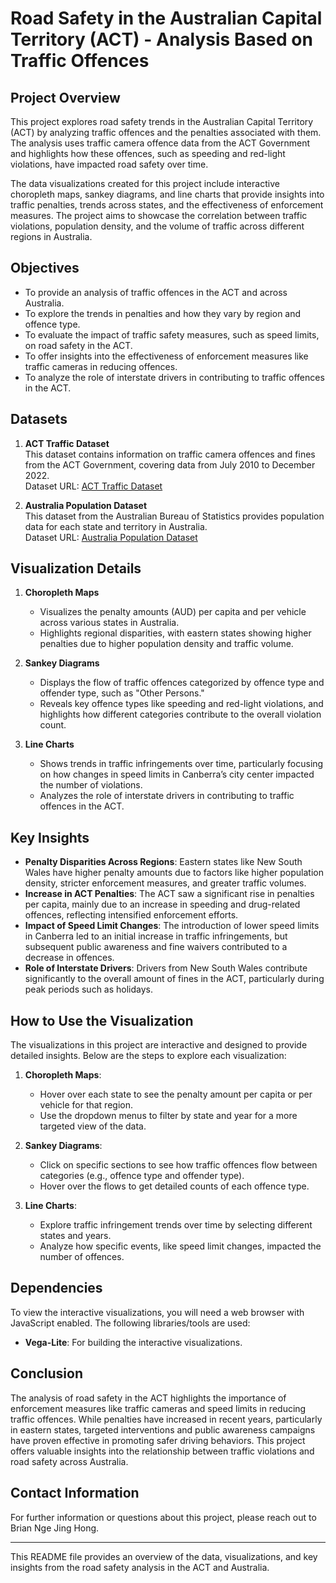 # Road Safety in the Australian Capital Territory (ACT) - Analysis Based on Traffic Offences

## Project Overview

This project explores road safety trends in the Australian Capital Territory (ACT) by analyzing traffic offences and the penalties associated with them. The analysis uses traffic camera offence data from the ACT Government and highlights how these offences, such as speeding and red-light violations, have impacted road safety over time.

The data visualizations created for this project include interactive choropleth maps, sankey diagrams, and line charts that provide insights into traffic penalties, trends across states, and the effectiveness of enforcement measures. The project aims to showcase the correlation between traffic violations, population density, and the volume of traffic across different regions in Australia.

## Objectives

- To provide an analysis of traffic offences in the ACT and across Australia.
- To explore the trends in penalties and how they vary by region and offence type.
- To evaluate the impact of traffic safety measures, such as speed limits, on road safety in the ACT.
- To offer insights into the effectiveness of enforcement measures like traffic cameras in reducing offences.
- To analyze the role of interstate drivers in contributing to traffic offences in the ACT.

## Datasets

1. **ACT Traffic Dataset**  
   This dataset contains information on traffic camera offences and fines from the ACT Government, covering data from July 2010 to December 2022.  
   Dataset URL: [ACT Traffic Dataset](https://www.data.act.gov.au/Transport/Traffic-camera-offences-and-fines/2sx9-4wg7/about_data)

2. **Australia Population Dataset**  
   This dataset from the Australian Bureau of Statistics provides population data for each state and territory in Australia.  
   Dataset URL: [Australia Population Dataset](https://www.abs.gov.au/statistics/people/population/national-state-and-territory-population/latest-release)

## Visualization Details

1. **Choropleth Maps**
   - Visualizes the penalty amounts (AUD) per capita and per vehicle across various states in Australia.
   - Highlights regional disparities, with eastern states showing higher penalties due to higher population density and traffic volume.
   
2. **Sankey Diagrams**
   - Displays the flow of traffic offences categorized by offence type and offender type, such as "Other Persons."
   - Reveals key offence types like speeding and red-light violations, and highlights how different categories contribute to the overall violation count.

3. **Line Charts**
   - Shows trends in traffic infringements over time, particularly focusing on how changes in speed limits in Canberra’s city center impacted the number of violations.
   - Analyzes the role of interstate drivers in contributing to traffic offences in the ACT.

## Key Insights

- **Penalty Disparities Across Regions**: Eastern states like New South Wales have higher penalty amounts due to factors like higher population density, stricter enforcement measures, and greater traffic volumes.
- **Increase in ACT Penalties**: The ACT saw a significant rise in penalties per capita, mainly due to an increase in speeding and drug-related offences, reflecting intensified enforcement efforts.
- **Impact of Speed Limit Changes**: The introduction of lower speed limits in Canberra led to an initial increase in traffic infringements, but subsequent public awareness and fine waivers contributed to a decrease in offences.
- **Role of Interstate Drivers**: Drivers from New South Wales contribute significantly to the overall amount of fines in the ACT, particularly during peak periods such as holidays.

## How to Use the Visualization

The visualizations in this project are interactive and designed to provide detailed insights. Below are the steps to explore each visualization:

1. **Choropleth Maps**:
   - Hover over each state to see the penalty amount per capita or per vehicle for that region.
   - Use the dropdown menus to filter by state and year for a more targeted view of the data.

2. **Sankey Diagrams**:
   - Click on specific sections to see how traffic offences flow between categories (e.g., offence type and offender type).
   - Hover over the flows to get detailed counts of each offence type.

3. **Line Charts**:
   - Explore traffic infringement trends over time by selecting different states and years.
   - Analyze how specific events, like speed limit changes, impacted the number of offences.

## Dependencies

To view the interactive visualizations, you will need a web browser with JavaScript enabled. The following libraries/tools are used:

- **Vega-Lite**: For building the interactive visualizations.

## Conclusion

The analysis of road safety in the ACT highlights the importance of enforcement measures like traffic cameras and speed limits in reducing traffic offences. While penalties have increased in recent years, particularly in eastern states, targeted interventions and public awareness campaigns have proven effective in promoting safer driving behaviors. This project offers valuable insights into the relationship between traffic violations and road safety across Australia.

## Contact Information

For further information or questions about this project, please reach out to Brian Nge Jing Hong.

---

This README file provides an overview of the data, visualizations, and key insights from the road safety analysis in the ACT and Australia.
